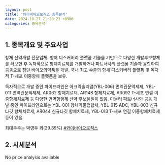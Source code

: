 ```yaml
---
layout: post
title: '와이바이오로직스 종목분석'
date: 2024-10-27 21:20:23 +0900
categories: 종목분석
---
```


## 1. 종목개요 및 주요사업

항체 신약개발 전문업체. 항체 디스커버리 플랫폼 기술을 기반으로 다양한 개발후보항체를 확보한 후 독자적으로 항체치료제를 개발하거나 파트너사의 플랫폼 기술과 융합하여 공동으로 첨단 바이오의약품을 개발. 국내 최고 수준의 항체 디스커버리 플랫폼 및 독자적 T-세포 이중항체 플랫폼을 보유. 

독자적으로 개발 중인 파이프라인은 아크릭솔리맙(YBL-006) 면역관문억제제, YBL-011 면역관문억제제, AR062 항체치료제, AR148 항체치료제, AR092 T-세포 연결 이중항체치료제 등 다양한 면역항암제 신약 후보물질이 있음. 아울러 파트너사와 공동 개발 중인 파이프라인으로는 YBL-001 항체약물접합체, YBL-015 ADC, YBL-003 신규타깃 항체치료제, AR044 신규타깃 항체치료제, YBL-013 T-세포 연결 이중항체치료제 등이 있음.

최대주주는 박영우 외(29.39%)
[#와이바이오로직스](#)

## 2. 시세분석

No price analysis available
